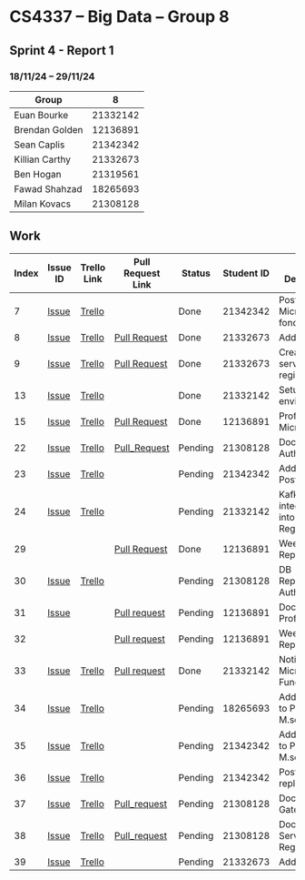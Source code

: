 # CS4337 – Big Data – Group 8

## Sprint 4 - Report 1

### 18/11/24 – 29/11/24

| Group          | 8        |
|----------------|----------|
| Euan Bourke    | 21332142 |
| Brendan Golden | 12136891 |
| Sean Caplis    | 21342342 |
| Killian Carthy | 21332673 |
| Ben Hogan      | 21319561 |
| Fawad Shahzad  | 18265693 |
| Milan Kovacs   | 21308128 |

## Work

| Index | Issue ID          | Trello Link         | Pull Request Link     | Status  | Student ID | Issue Description                       | 
|-------|-------------------|---------------------|-----------------------|---------|------------|-----------------------------------------|
| 7     | [Issue][issue_21] | [Trello][trello_15] |                       | Done    | 21342342   | Post Microservice fondation             |
| 8     | [Issue][issue_26] | [Trello][trello_17] | [Pull Request][pr_31] | Done    | 21332673   | Add liquibase                           |
| 9     | [Issue][issue_27] | [Trello][trello_13] | [Pull Request][pr_31] | Done    | 21332673   | Create service registry                 |
| 13    | [Issue][issue_28] | [Trello][trello_18] |                       | Done    | 21332142   | Setup local environment                 |
| 15    | [Issue][issue_34] | [Trello][trello_16] | [Pull Request][pr_51] | Done    | 12136891   | Profile Microservice                    |
| 22    | [Issue][issue_65] | [Trello][trello_45] | [Pull_Request][pr_77] | Pending | 21308128   | Dockerize Authentication                |
| 23    | [Issue][issue_47] | [Trello][trello_21] |                       | Pending | 21342342   | Add docker to Posts MS                  |
| 24    | [Issue][issue_48] | [Trello][trello_41] |                       | Pending | 21332142   | Kafka integration into Service Registry |
| 29    |                   |                     | [Pull Request][pr_57] | Done    | 12136891   | Week 10 Report                          |
| 30    | [Issue][issue_73] | [Trello][trello_46] |                       | Pending | 21308128   | DB Replication for Auth                 |
| 31    | [Issue][issue_67] |                     | [Pull request][pr_82] | Pending | 12136891   | Dockerise Profile                       |
| 32    |                   |                     | [Pull request][pr_83] | Pending | 12136891   | Week 11 Report                          |
| 33    | [Issue][issue_56] | [Trello][trello_50] | [Pull request][pr_81] | Done    | 21332142   | Notification Microservice Functionality |
| 34    | [Issue][issue_63] | [Trello][trello_58] |                       | Pending | 18265693   | Adding JWT to Profile M.service         |
| 35    | [Issue][issue_64] | [Trello][trello_59] |                       | Pending | 21342342   | Adding JWT to Posts M.service           |
| 36    | [Issue][issue_74] | [Trello][trello_60] |                       | Pending | 21342342   | Posts DB replication                    |
| 37    | [Issue][issue_80] | [Trello][trello_61] | [Pull_request][pr_77] | Pending | 21308128   | Dockerise Api Gateway                   |
| 38    | [Issue][issue_79] | [Trello][trello_62] | [Pull_request][pr_77] | Pending | 21308128   | Dockerise Service Registry              |
| 39    | [Issue][issue_84] | [Trello][trello_51] |                       | Pending | 21332673   | Add kafka                               |

[issue_21]: https://github.com/Third-Floor-CSIS/cs4337-Big-Data-Group/issues/21
[issue_25]: https://github.com/Third-Floor-CSIS/cs4337-Big-Data-Group/issues/25
[issue_26]: https://github.com/Third-Floor-CSIS/cs4337-Big-Data-Group/issues/26
[issue_27]: https://github.com/Third-Floor-CSIS/cs4337-Big-Data-Group/issues/27
[issue_28]: https://github.com/Third-Floor-CSIS/cs4337-Big-Data-Group/issues/28
[issue_29]: https://github.com/Third-Floor-CSIS/cs4337-Big-Data-Group/issues/29
[issue_34]: https://github.com/Third-Floor-CSIS/cs4337-Big-Data-Group/issues/34
[issue_43]: https://github.com/Third-Floor-CSIS/cs4337-Big-Data-Group/issues/43
[issue_44]: https://github.com/Third-Floor-CSIS/cs4337-Big-Data-Group/issues/44
[issue_45]: https://github.com/Third-Floor-CSIS/cs4337-Big-Data-Group/issues/45
[issue_47]: https://github.com/Third-Floor-CSIS/cs4337-Big-Data-Group/issues/47
[issue_48]: https://github.com/Third-Floor-CSIS/cs4337-Big-Data-Group/issues/48
[issue_52]: https://github.com/Third-Floor-CSIS/cs4337-Big-Data-Group/issues/52
[issue_56]: https://github.com/Third-Floor-CSIS/cs4337-Big-Data-Group/issues/56
[issue_63]: https://github.com/Third-Floor-CSIS/cs4337-Big-Data-Group/issues/63
[issue_65]: https://github.com/Third-Floor-CSIS/cs4337-Big-Data-Group/issues/65
[issue_67]: https://github.com/Third-Floor-CSIS/cs4337-Big-Data-Group/issues/67
[issue_73]: https://github.com/Third-Floor-CSIS/cs4337-Big-Data-Group/issues/73
[issue_64]: https://github.com/Third-Floor-CSIS/cs4337-Big-Data-Group/issues/64
[issue_74]: https://github.com/Third-Floor-CSIS/cs4337-Big-Data-Group/issues/74
[issue_79]: https://github.com/Third-Floor-CSIS/cs4337-Big-Data-Group/issues/79
[issue_80]: https://github.com/Third-Floor-CSIS/cs4337-Big-Data-Group/issues/80
[issue_84]: https://github.com/Third-Floor-CSIS/cs4337-Big-Data-Group/issues/84

[trello_12]: https://trello.com/c/JublwPPu/12-create-api-gateway-module-foundations
[trello_13]: https://trello.com/c/3LMcupSB/13-create-service-registry
[trello_15]: https://trello.com/c/blueC4WS/15-posts-microservice-foundations
[trello_16]: https://trello.com/c/dupP22Mk/16-profile-microservice-foundations
[trello_17]: https://trello.com/c/byGSYX2K/17-add-liquibase
[trello_18]: https://trello.com/c/zzW6JN0j/18-setup-local-environment
[trello_21]: https://trello.com/c/jMzngaip/21-add-docker-to-posts-microservice
[trello_38]: https://trello.com/c/EDgzbQYz/38-add-oath-to-authentication
[trello_40]: https://trello.com/c/crKgFZBZ/40-notification-microservice
[trello_41]: https://trello.com/c/Qpza67N3/41-kafka-integration-into-service-registry
[trello_42]: https://trello.com/c/Ke5V83mB/42-fault-tolerance
[trello_43]: https://trello.com/c/yQcVzN4t/43-database-replication
[trello_44]: https://trello.com/c/4iiYV9sN/44-add-jwt
[trello_45]: https://trello.com/c/ogG2nF6a/20-add-docker-to-authentication-microservice
[trello_46]: https://trello.com/c/dtWto4Y7/22-db-replication-for-auth
[trello_50]: https://trello.com/c/k58vDSmM/50-notifications-ms
[trello_51]: https://trello.com/c/MDTU3HCb
[trello_58]: https://trello.com/c/wMch0YCg/58-add-jwt-to-profile
[trello_59]: https://trello.com/c/YzFt5mD0/57-add-jwt-to-posts
[trello_60]: https://trello.com/c/jh6KjtWv/48-db-replication-for-posts
[trello_61]: https://trello.com/c/TyKtlc0H/59-docker-gateway
[trello_62]: https://trello.com/c/BKatm38V/60-docker-service-registry

[pr_31]: https://github.com/Third-Floor-CSIS/cs4337-Big-Data-Group/pull/31
[pr_36]: https://github.com/Third-Floor-CSIS/cs4337-Big-Data-Group/pull/36
[pr_40]: https://github.com/Third-Floor-CSIS/cs4337-Big-Data-Group/pull/40
[pr_49]: https://github.com/Third-Floor-CSIS/cs4337-Big-Data-Group/pull/49
[pr_50]: https://github.com/Third-Floor-CSIS/cs4337-Big-Data-Group/pull/50
[pr_51]: https://github.com/Third-Floor-CSIS/cs4337-Big-Data-Group/pull/51
[pr_52]: https://github.com/Third-Floor-CSIS/cs4337-Big-Data-Group/pull/52
[pr_53]: https://github.com/Third-Floor-CSIS/cs4337-Big-Data-Group/pull/53
[pr_54]: https://github.com/Third-Floor-CSIS/cs4337-Big-Data-Group/pull/54
[pr_57]: https://github.com/Third-Floor-CSIS/cs4337-Big-Data-Group/pull/57
[pr_59]: https://github.com/Third-Floor-CSIS/cs4337-Big-Data-Group/pull/59
[pr_81]: https://github.com/Third-Floor-CSIS/cs4337-Big-Data-Group/pull/81
[pr_82]: https://github.com/Third-Floor-CSIS/cs4337-Big-Data-Group/pull/82
[pr_83]: https://github.com/Third-Floor-CSIS/cs4337-Big-Data-Group/pull/83
[pr_77]: https://github.com/Third-Floor-CSIS/cs4337-Big-Data-Group/pull/77
